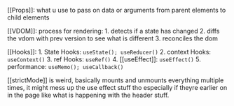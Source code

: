 [[Props]]: 
	what u use to pass on data or arguments from parent elements to child elements

[[VDOM]]: 
	process for rendering: 
		1. detects if a state has changed
		2. diffs the vdom with prev version to see what is different
		3. reconciles the dom

[[Hooks]]:
	1. State Hooks: `useState(); useReducer()`
	2. context Hooks: `useContext()`
	3. ref Hooks: `useRef()`
	4. [[useEffect]]: `useEffect()`
	5. performance: `useMemo(); useCallback()`


[[strictMode]] is weird, basically mounts and unmounts everything multiple times, it might mess up the use effect stuff tho especially if theyre earlier on in the page like what is happening with the header stuff. 